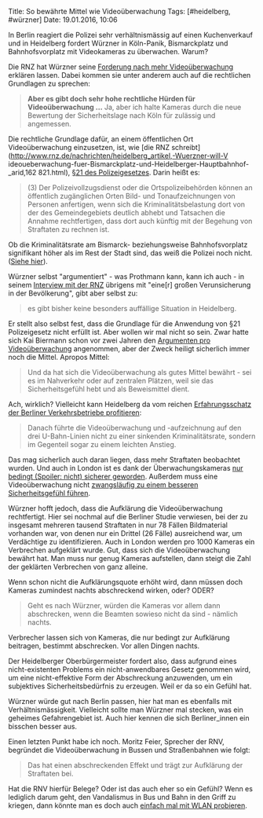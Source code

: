 Title: So bewährte Mittel wie Videoüberwachung
Tags: [#heidelberg, #würzner]
Date: 19.01.2016, 10:06

In Berlin reagiert die Polizei sehr verhältnismässig auf einen Kuchenverkauf und in Heidelberg fordert Würzner in Köln-Panik, Bismarckplatz und Bahnhofsvorplatz mit Videokameras zu überwachen. Warum?

Die RNZ hat Würzner seine [Forderung nach mehr Videoüberwachung](http://www.rnz.de/nachrichten/heidelberg_artikel,-Interview-Warum-Wuerzner-in-Heidelberg-Videoueberwachung-will-_arid,162822.html) erklären lassen. Dabei kommen sie unter anderem auch auf die rechtlichen Grundlagen zu sprechen:

> __Aber es gibt doch sehr hohe rechtliche Hürden für Videoüberwachung ...__
> Ja, aber ich halte Kameras durch die neue Bewertung der Sicherheitslage nach Köln für zulässig und angemessen.

Die rechtliche Grundlage dafür, an einem öffentlichen Ort Videoüberwachung einzusetzen, ist, wie [die RNZ schreibt](http://www.rnz.de/nachrichten/heidelberg_artikel,-Wuerzner-will-V ideoueberwachung-fuer-Bismarckplatz-und-Heidelberger-Hauptbahnhof-_arid,162 821.html), [§21 des Polizeigesetzes](http://dejure.org/gesetze/PolG/21.html). Darin heißt es:

> (3) Der Polizeivollzugsdienst oder die Ortspolizeibehörden können an öffentlich zugänglichen Orten Bild- und Tonaufzeichnungen von Personen anfertigen, wenn sich die Kriminalitätsbelastung dort von der des Gemeindegebiets deutlich abhebt und Tatsachen die Annahme rechtfertigen, dass dort auch künftig mit der Begehung von Straftaten zu rechnen ist.

Ob die Kriminalitätsrate am Bismarck- beziehungsweise Bahnhofsvorplatz signifikant höher als im Rest der Stadt sind, das weiß die Polizei noch nicht. ([Siehe hier](http://www.rnz.de/nachrichten/heidelberg_artikel,-Wuerzner-will-Videoueberwachung-fuer-Bismarckplatz-und-Heidelberger-Hauptbahnhof-_arid,162821.html)).

Würzner selbst "argumentiert" - was Prothmann kann, kann ich auch - in seinem [Interview mit der RNZ](http://www.rnz.de/nachrichten/heidelberg_artikel,-Interview-Warum-Wuerzner-in-Heidelberg-Videoueberwachung-will-_arid,162822.html) übrigens mit "eine[r] großen Verunsicherung in der Bevölkerung", gibt aber selbst zu:

> es gibt bisher keine besonders auffällige Situation in Heidelberg.

Er stellt also selbst fest, dass die Grundlage für die Anwendung von §21 Polizeigesetz nicht erfüllt ist. Aber wollen wir mal nicht so sein. Zwar hatte sich Kai Biermann schon vor zwei Jahren den [Argumenten pro Videoüberwachung](http://www.zeit.de/digital/datenschutz/2013-04/videoueberwachung-panopticon/komplettansicht) angenommen, aber der Zweck heiligt sicherlich immer noch die Mittel. Apropos Mittel:

> Und da hat sich die Videoüberwachung als gutes Mittel bewährt - sei es im Nahverkehr oder auf zentralen Plätzen, weil sie das Sicherheitsgefühl hebt und als Beweismittel dient.

Ach, wirklich? Vielleicht kann Heidelberg da vom reichen [Erfahrungsschatz der Berliner Verkehrsbetriebe profitieren](http://www.heise.de/newsticker/meldung/Studie-Videoueberwachung-in-Berliner-U-Bahn-brachte-keinen-Sicherheitsgewinn-183294.html):

> Danach führte die Videoüberwachung und -aufzeichnung auf den drei U-Bahn-Linien nicht zu einer sinkenden Kriminalitätsrate, sondern im Gegenteil sogar zu einem leichten Anstieg.

Das mag sicherlich auch daran liegen, dass mehr Straftaten beobachtet wurden. Und auch in London ist es dank der Überwachungskameras [nur bedingt (Spoiler: nicht) sicherer geworden](http://www.csmonitor.com/World/Europe/2012/0222/Report-London-no-safer-for-all-its-CCTV-cameras). Außerdem muss eine Videoüberwachung nicht [zwangsläufig zu einem besseren Sicherheitsgefühl führen](http://www.scilogs.de/datentyp/wenn-straftaten-nach-video-berwachung-ansteigen/). 

Würzner hofft jedoch, dass die Aufklärung die Videoüberwachung rechtfertigt. Hier sei nochmal auf die Berliner Studie verwiesen, bei der zu insgesamt mehreren tausend Straftaten in nur 78 Fällen Bildmaterial vorhanden war, von denen nur ein Drittel (26 Fälle) ausreichend war, um Verdächtige zu identifizieren. Auch in London werden pro 1000 Kameras ein Verbrechen aufgeklärt wurde. Gut, dass sich die Videoüberwachung bewährt hat. Man muss nur genug Kameras aufstellen, dann steigt die Zahl der geklärten Verbrechen von ganz alleine.

Wenn schon nicht die Aufklärungsquote erhöht wird, dann müssen doch Kameras zumindest nachts abschreckend wirken, oder? ODER?

> Geht es nach Würzner, würden die Kameras vor allem dann abschrecken, wenn die Beamten sowieso nicht da sind - nämlich nachts.

Verbrecher lassen sich von Kameras, die nur bedingt zur Aufklärung beitragen, bestimmt abschrecken. Vor allen Dingen nachts.

Der Heidelberger Oberbürgermeister fordert also, dass aufgrund eines nicht-existenten Problems ein nicht-anwendbares Gesetz genommen wird, um eine nicht-effektive Form der Abschreckung anzuwenden, um ein subjektives Sicherheitsbedürfnis zu erzeugen. Weil er da so ein Gefühl hat.

Würzner würde gut nach Berlin passen, hier hat man es ebenfalls mit Verhältnismässigkeit. Vielleicht sollte man Würzner mal stecken, was ein geheimes Gefahrengebiet ist. Auch hier kennen die sich Berliner_innen ein bisschen besser aus.

Einen letzten Punkt habe ich noch. Moritz Feier, Sprecher der RNV, begründet die Videoüberwachung in Bussen und Straßenbahnen wie folgt: 

> Das hat einen abschreckenden Effekt und trägt zur Aufklärung der Straftaten bei.

Hat die RNV hierfür Belege? Oder ist das auch eher so ein Gefühl? Wenn es lediglich darum geht, den Vandalismus in Bus und Bahn in den Griff zu kriegen, dann könnte man es doch auch [einfach mal mit WLAN probieren](http://www.derwesten.de/panorama/busfirma-faehrt-mit-wlan-gut-kein-vandalismus-mehr-id11405350.html).
